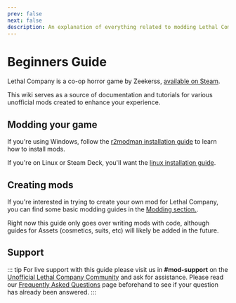 ```yaml
---
prev: false
next: false
description: An explanation of everything related to modding Lethal Company for beginners.
---
```


# Beginners Guide

Lethal Company is a co-op horror game by Zeekerss, [available on Steam](https://store.steampowered.com/app/1966720/Lethal_Company/).

This wiki serves as a source of documentation and tutorials for various unofficial mods created to enhance your experience.


## Modding your game

If you're using Windows, follow the [r2modman installation guide](./installation/installing-r2modman.md) to learn how to install mods.

If you're on Linux or Steam Deck, you'll want the [linux installation guide](./installation/installing-r2modman-linux.md).

## Creating mods

If you're interested in trying to create your own mod for Lethal Company, you can find some basic modding guides in the [Modding section.](./modding/initial-setup.md).

Right now this guide only goes over writing mods with code, although guides for Assets (cosmetics, suits, etc) will likely be added in the future.

## Support
::: tip
For live support with this guide please visit us in **#mod-support** on the [Unofficial Lethal Company Community](https://discord.gg/nYcQFEpXfU) and ask for assistance. Please read our [Frequently Asked Questions](extras/faq) page beforehand to see if your question has already been answered.
:::
